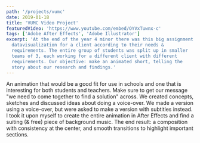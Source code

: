 ```yaml
---
path: '/projects/vumc'
date: 2019-01-18
title: 'VUMC Video Project'
featuredVideo: 'https://www.youtube.com/embed/OYVxTuwnx-c'
tags: ['Adobe After Effects', 'Adobe Illustrator']
excerpt: 'At the end of the year 4 minor there was this big assignment: make a
  datavisualization for a client according to their needs &
  requirements. The entire group of students was split up in smaller
  teams of 3, each working for a different client with different
  requirements. Our objective: make an animated short, telling the
  story about our research and findings.'
---
```


An animation that would be a good fit for use in schools and one that is interesting for both students and teachers. Make sure to get our message "we need to come together to find a solution" across. We created concepts, sketches and discussed ideas about doing a voice-over. We made a version using a voice-over, but were asked to make a version with subtitles instead. I took it upon myself to create the entire animation in After Effects and find a suiting (& free) piece of background music. The end result: a composition with consistency at the center, and smooth transitions to highlight important sections.
